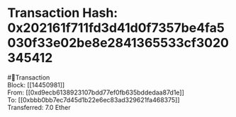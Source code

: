 
Transaction Hash: 0x202161f711fd3d41d0f7357be4fa5030f33e02be8e2841365533cf3020345412
====================================================================================
  
#💸Transaction  
Block: [[14450981]]  
From: [[0xd9ecb6138923107bdd77ef0fb635bddedaa87d1e]]  
To: [[0xbbb0bb7ec7d45d1b22e6ec83ad329621fa468375]]  
Transferred: 7.0 Ether
